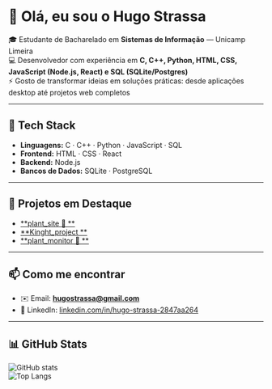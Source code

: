 # 👋 Olá, eu sou o Hugo Strassa  

🎓 Estudante de Bacharelado em **Sistemas de Informação** — Unicamp Limeira  
💻 Desenvolvedor com experiência em **C, C++, Python, HTML, CSS, JavaScript (Node.js, React) e SQL (SQLite/Postgres)**  
⚡ Gosto de transformar ideias em soluções práticas: desde aplicações desktop até projetos web completos  

---

## 🔧 Tech Stack
- **Linguagens:** C · C++ · Python · JavaScript · SQL  
- **Frontend:** HTML · CSS · React  
- **Backend:** Node.js  
- **Bancos de Dados:** SQLite · PostgreSQL  

---

## 📌 Projetos em Destaque
- [**plant_site 🌱 **](https://github.com/HgAxSt/plant_site)
- [**Kinght_project **](https://github.com/HgAxSt/Kinght_project)  
- [**plant_monitor 🌱 **](https://github.com/HgAxSt/plant_monitor)


---

## 📫 Como me encontrar
- ✉️ Email: **hugostrassa@gmail.com**  
- 🔗 LinkedIn: [linkedin.com/in/hugo-strassa-2847aa264](https://www.linkedin.com/in/hugo-strassa-2847aa264/)  

---

## 📊 GitHub Stats
![GitHub stats](https://github-readme-stats.vercel.app/api?username=HgAxSt&show_icons=true&hide_border=true&theme=tokyonight)  
![Top Langs](https://github-readme-stats.vercel.app/api/top-langs/?username=HgAxSt&layout=compact&hide_border=true&theme=tokyonight)

